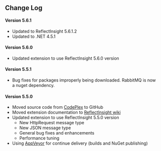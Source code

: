 ## Change Log ##

#### Version 5.6.1 ####
 * Updated to ReflectInsight 5.6.1.2
 * Updated to .NET 4.5.1

#### Version 5.6.0 ####
 * Updated extension to use ReflectInsight 5.6.0 version

#### Version 5.5.1 ####
 * Bug fixes for packages improperly being downloaded. RabbitMQ is now a nuget dependency.
 
#### Version 5.5.0 ####
 * Moved source code from [CodePlex](http://insightextensions.codeplex.com/ "CodePlex") to GitHub
 * Moved extension documentation to [ReflectInsight wiki](https://reflectsoftware.atlassian.net/wiki/display/RI5/ReflectInsight+5+documentation "ReflectInsight wiki") 
 * Updated extension to use ReflectInsight 5.5.0 version
 	* New HttpRequest message type
 	* New JSON message type
 	* General bug fixes and enhancements
 	* Performance tuning
 * Using [AppVeyor](http://www.appveyor.com/ "AppVeyor") for continue delivery (builds and NuGet publishing)
